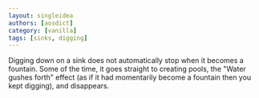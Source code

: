 ```yaml
---
layout: singleidea
authors: [aosdict]
category: [vanilla]
tags: [sinks, digging]
---
```

Digging down on a sink does not automatically stop when it becomes a fountain. Some of the time, it goes straight to creating pools, the "Water gushes forth" effect (as if it had momentarily become a fountain then you kept digging), and disappears.

